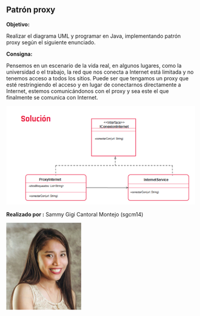 Patrón proxy
---

**Objetivo:**

Realizar el diagrama UML y programar en Java, implementando patrón proxy según el siguiente enunciado.


**Consigna:**

Pensemos en un escenario de la vida real, en algunos lugares, como la universidad o el trabajo, la red que nos conecta a Internet está limitada y no tenemos acceso a todos los sitios.
Puede ser que tengamos un proxy que esté restringiendo el acceso y en lugar de conectarnos directamente a Internet, estemos comunicándonos con el proxy y sea este el que finalmente se comunica con Internet.

![](https://raw.githubusercontent.com/sgcm14/0523C02-backend/main/junit/src/disenio_proxy/internet/Captura.PNG)

**Realizado por :** Sammy Gigi Cantoral Montejo (sgcm14)

<img src ="https://raw.githubusercontent.com/sgcm14/sgcm14/main/sammy.jpg" width="200">
